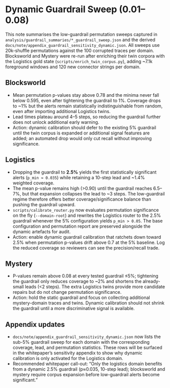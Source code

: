 # Dynamic Guardrail Sweep (0.01–0.08)

This note summarises the low-guardrail permutation sweeps captured in
`analysis/guardrail_summaries/*_guardrail_sweep.json` and the derived
`docs/note/appendix_guardrail_sensitivity_dynamic.json`. All sweeps use
20k-shuffle permutations against the 100 corrupted traces per domain.
Blocksworld and Mystery were re-run after enriching their twin corpora
with the Logistics gold state (`scripts/enrich_twin_corpus.py`), adding
~7.1k foreground windows and 120 new connector strings per domain.

## Blocksworld

- Mean permutation p-values stay above 0.78 and the minima never fall
  below 0.595, even after tightening the guardrail to 1%. Coverage drops
  to ~1% but the alerts remain statistically indistinguishable from random,
  even after importing additional Logistics twins.
- Lead times plateau around 4–5 steps, so reducing the guardrail further
  does not unlock additional early warning.
- Action: dynamic calibration should defer to the existing 5% guardrail
  until the twin corpus is expanded or additional signal features are
  added; an automated drop would only cut recall without improving
  significance.

## Logistics

- Dropping the guardrail to **2.5%** yields the first statistically
  significant alerts (`p_min ≈ 0.035`) while retaining a 10-step lead and
  ~1.4% weighted coverage.
- The mean p-value remains high (>0.90) until the guardrail reaches 6.5–7%,
  but that expansion collapses the lead to ~3 steps. The low-guardrail
  regime therefore offers better coverage/significance balance than
  pushing the guardrail upward.
- `scripts/calibrate_router.py` now evaluates permutation significance on the
  fly (`--domain-root`) and rewrites the Logistics router to the 2.5% guardrail
  whenever the 5% configuration yields `p_min > 0.05`. The base configuration
  and permutation report are preserved alongside the dynamic artefacts for audit.
- Action: enable dynamic guardrail calibration that ratchets down toward
  2.5% when permutation p-values drift above 0.7 at the 5% baseline. Log
  the reduced coverage so reviewers can see the precision/recall trade.

## Mystery

- P-values remain above 0.08 at every tested guardrail ≤5%; tightening the
  guardrail only reduces coverage to ~2% and shortens the already-small
  leads (<2 steps). The extra Logistics twins provide more candidate
  repairs but do not change permutation significance.
- Action: hold the static guardrail and focus on collecting additional
  mystery-domain traces and twins. Dynamic calibration should not shrink
  the guardrail until a more discriminative signal is available.

## Appendix updates

- `docs/note/appendix_guardrail_sensitivity_dynamic.json` now lists the
  sub-5% guardrail sweep for each domain with the corresponding coverage,
  lead, and permutation statistics. These rows will be surfaced in the
  whitepaper’s sensitivity appendix to show why dynamic calibration is
  only activated for the Logistics domain.
- Recommended whitepaper call-out: “Only the logistics domain benefits
  from a dynamic 2.5% guardrail (p≈0.035, 10-step lead); blocksworld and
  mystery require corpus expansion before low-guardrail alerts become
  significant.”
